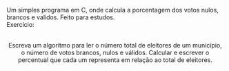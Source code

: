 Um simples programa em C, onde calcula a porcentagem dos votos nulos, brancos e validos. Feito para estudos.
<br>
Exercício: <br> <br> <center>Escreva um algoritmo para ler o número total de eleitores de um município, o número
de votos brancos, nulos e válidos. Calcular e escrever o percentual que cada um
representa em relação ao total de eleitores.</center>
